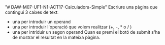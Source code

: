 "# DAW-M07-UF1-N1-ACT17-Calculadora-Simple" 
Escriure una pàgina que contingui 3 caixes de text:

- una per introduir un operand
- una per introduir l'operació que volem realitzar (+, -, * o / )
- una per intriduir un segon operand
Quan es premi el botó de submit s'ha de mostrar el resultat en la mateixa pàgina.
